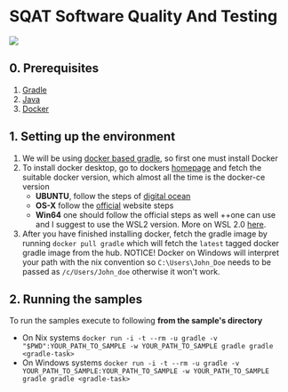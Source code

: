 # SQAT Software Quality And Testing
![](https://cdn.wallpapersafari.com/9/46/fs3zir.jpg)

## 0. Prerequisites
1. [Gradle](https://docs.gradle.org/current/userguide/userguide.html)
2. [Java](https://www.java.com/en/)
3. [Docker](https://www.docker.com/)

## 1. Setting up the environment
1. We will be using [docker based gradle](https://hub.docker.com/_/gradle), so first one must install Docker
2. To install docker desktop, go to dockers [homepage](https://www.docker.com/) and fetch the suitable docker version, which almost all the time is the docker-ce version 
    * **UBUNTU**, follow the steps of [digital ocean](https://www.digitalocean.com/community/tutorials/how-to-install-and-use-docker-on-ubuntu-20-04)
    * **OS-X** follow the [official](https://docs.docker.com/desktop/install/mac-install/) website steps
    * **Win64** one should follow the official steps as well ++one can use and I suggest to use the WSL2 version. More on WSL 2.0 [here](https://learn.microsoft.com/en-us/windows/wsl/install).
3. After you have finished installing docker, fetch the gradle image by running ```docker pull gradle``` which will fetch the ```latest``` tagged docker gradle image from the hub. NOTICE! Docker on
Windows will interpret your path with the nix convention so ```C:\Users\John_Doe``` needs to be passed as ```/c/Users/John_doe``` otherwise it won't work.

## 2. Running the samples

To run the samples execute to following **from the sample's directory** 
  * On Nix systems ```docker run -i -t --rm -u gradle -v "$PWD":YOUR_PATH_TO_SAMPLE -w YOUR_PATH_TO_SAMPLE gradle gradle <gradle-task>```
  * On Windows systems ```docker run -i -t --rm -u gradle -v YOUR_PATH_TO_SAMPLE:YOUR_PATH_TO_SAMPLE -w YOUR_PATH_TO_SAMPLE gradle gradle <gradle-task>```
